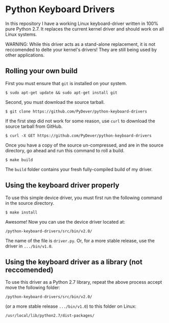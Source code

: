 # Python Keyboard Drivers
In this repository I have a working Linux keyboard-driver written
in 100% pure Python 2.7. It replaces the current kernel driver and should
work on all Linux systems.

WARNING: While this driver acts as a stand-alone replacement, it is not reccomended
         to delte your kernel's drivers! They are still being used by other applications.
         
## Rolling your own build
First you must ensure that `git` is installed on your system.
```shell
$ sudo apt-get update && sudo apt-get install git
```
Second, you must download the source tarball. 
```shell
$ git clone https://github.com/PyDever/python-keyboard-drivers
```
If the first step did not work for some reason, use `curl` to download
the source tarball from GitHub.
```shell
$ curl -X GET https://github.com/PyDever/python-keyboard-drivers
```
Once you have a copy of the source un-compressed, and are in the 
source directory, go ahead and run this command to roll a build.
```shell
$ make build
```
The `build` folder contains your fresh fully-compiled build of my driver.

## Using the keyboard driver properly
To use this simple device driver, you must first run the following command
in the source directory.
```shell
$ make install
```
Awesome! Now you can use the device driver located at:
```
/python-keyboard-drivers/src/bin/v2.0/
```
The name of the file is `driver.py`.
Or, for a more stable release, use the driver in `.../bin/v1.0`.

## Using the keyboard driver as a library (not reccomended)
To use this driver as a Python 2.7 library, repeat the above process accept move
the following folder:
```
/python-keyboard-drivers/src/bin/v2.0/
```
(or a more stable release `.../bin/v1.0`) to this folder on Linux:
```
/usr/local/lib/python2.7/dist-packages/
```

